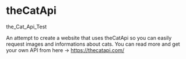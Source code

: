 # theCatApi
the_Cat_Api_Test

An attempt to create a website that uses theCatApi so you can easily request images and informations about cats.
You can read more and get your own API from here -> https://thecatapi.com/
